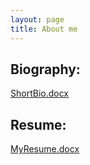 ```yaml
---
layout: page 
title: About me
---
```


## Biography:
[ShortBio.docx](https://github.com/cristobal-escobar/website/files/11527513/ShortBio.docx)

## Resume:
[MyResume.docx](https://github.com/cristobal-escobar/website/files/11527510/MyResume.docx)
